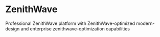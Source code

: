 # ZenithWave
Professional ZenithWave platform with ZenithWave-optimized modern-design and enterprise zenithwave-optimization capabilities
